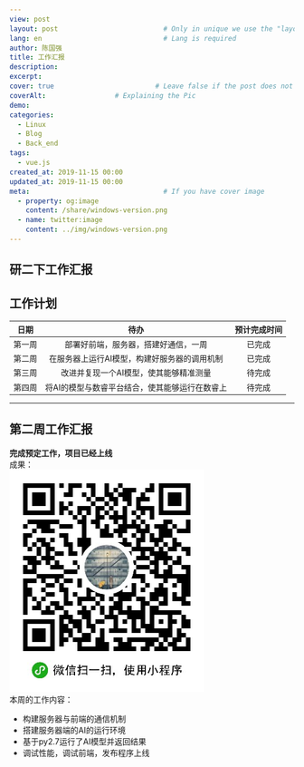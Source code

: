 ```yaml
---
view: post
layout: post                          # Only in unique we use the "layout: post"
lang: en                              # Lang is required
author: 陈国强
title: 工作汇报
description:
excerpt: 
cover: true                         # Leave false if the post does not have cover image, if there is set to true
coverAlt:                 # Explaining the Pic
demo:
categories:
  - Linux
  - Blog
  - Back_end
tags:
  - vue.js
created_at: 2019-11-15 00:00
updated_at: 2019-11-15 00:00
meta:                                 # If you have cover image
  - property: og:image
    content: /share/windows-version.png  
  - name: twitter:image
    content: ../img/windows-version.png  
---
```


## 研二下工作汇报  
**工作计划**  
---
|日期|待办|预计完成时间|
|:----:|:----:|:----:|
|第一周|部署好前端，服务器，搭建好通信，一周|已完成|
|第二周|在服务器上运行AI模型，构建好服务器的调用机制|已完成|
|第三周|改进并复现一个AI模型，使其能够精准测量|待完成|
|第四周|将AI的模型与数睿平台结合，使其能够运行在数睿上|待完成|
---  
## 第二周工作汇报  
**完成预定工作，项目已经上线**  
成果：  
![](../img/wx.jpg)  
本周的工作内容：  
+ 构建服务器与前端的通信机制  
+ 搭建服务器端的AI的运行环境  
+ 基于py2.7运行了AI模型并返回结果  
+ 调试性能，调试前端，发布程序上线  

